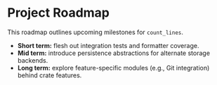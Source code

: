 # Project Roadmap

This roadmap outlines upcoming milestones for `count_lines`.

- **Short term:** flesh out integration tests and formatter coverage.
- **Mid term:** introduce persistence abstractions for alternate storage backends.
- **Long term:** explore feature-specific modules (e.g., Git integration) behind crate features.

